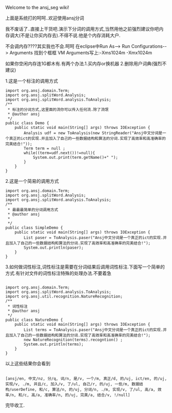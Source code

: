 Welcome to the ansj_seg wiki!

上面是系统打的呵呵..欢迎使用ansj分词


我不废话了..直接上干货吧.演示下分词的调用方式,当然用他之前强烈建议你吧内存调大(不是让你买内存去).不得不说.他是个内存消耗大户.

不会调内存????其实我也不会.呵呵
在eclipse中Run As--> Run Configurations--> Arguments 找到个框框 VM Arguments写上:-Xms1024m -Xmx1024m

如果你空闲内存连1G都木有.有两个办法.1.买内存or换机器 2.删除用户词典(强烈不建议)


1.这是一个标注的调用方式
<pre><code>import org.ansj.domain.Term;
import org.ansj.splitWord.Analysis;
import org.ansj.splitWord.analysis.ToAnalysis;
/**
 * 标注的分词方式,这里面的流你可以传入任何流.除了流氓
 * @author ansj
 */
public class Demo {
	public static void main(String[] args) throws IOException {
		Analysis udf = new ToAnalysis(new StringReader("Ansj中文分词是一个真正的ict的实现.并且加入了自己的一些数据结构和算法的分词.实现了高效率和高准确率的完美结合!"));
		Term term = null ;
		while((term=udf.next())!=null){
			System.out.print(term.getName()+" ");
		}
	}
}</pre></code>

2.这是一个简易的调用方式
<pre><code>import org.ansj.domain.Term;
import org.ansj.splitWord.Analysis;
import org.ansj.splitWord.analysis.ToAnalysis;
/**
 * 最最最简单的分词调用方式
 * @author ansj
 *
 */
public class SimpleDemo {
	public static void main(String[] args) throws IOException {
		List<Term> paser = ToAnalysis.paser("Ansj中文分词是一个真正的ict的实现.并且加入了自己的一些数据结构和算法的分词.实现了高效率和高准确率的完美结合!");
		System.out.println(paser);
	}
}</pre></code>


3.如何做词性标注,词性标注是需要在分词结果后调用词性标注.下面写一个简单的方式.有针对文件的词性标注特殊的处理办法.不要着急

<pre><code>
import org.ansj.domain.Term;
import org.ansj.splitWord.analysis.ToAnalysis;
import org.ansj.util.recognition.NatureRecognition;
/**
 * 词性标注
 * @author ansj
 */
public class NatureDemo {
	public static void main(String[] args) throws IOException {
		List<Term> terms = ToAnalysis.paser("Ansj中文分词是一个真正的ict的实现.并且加入了自己的一些数据结构和算法的分词.实现了高效率和高准确率的完美结合!");
		new NatureRecognition(terms).recogntion() ;
		System.out.println(terms);
	}
}</pre></code>


以上这些结果你会看到
<pre><code>
[ansj/en, 中文/nz, 分/q, 词/n, 是/v, 一个/m, 真正/d, 的/uj, ict/en, 的/uj, 实现/v, ./m, 并且/c, 加入/v, 了/ul, 自己/r, 的/uj, 一些/m, 数据结构/userDefine, 和/c, 算法/n, 的/uj, 分词/n, ./m, 实现/v, 了/ul, 高/a, 效率/n, 和/c, 高/a, 准确率/n, 的/uj, 完美/a, 结合/v, !/null]
</pre></code>
完毕收工.
